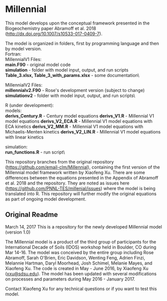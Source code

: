 # Millennial

This model develops upon the conceptual framework presented in the Biogeochemistry paper Abramoff et al. 2018 (http://dx.doi.org/10.1007/s10533-017-0409-7). 

The model is organized in folders, first by programming language and then by model version.\
Fortran:\
MillennialV1 Files:\
<b>main.F90</b> - original model code\
<b>simulation</b> - folder with model input, output, and run scripts\
<b>Table_3.xlsx, Table_3_with_params.xlsx</b> - some documentation\ 

MillennialV2 Files:\
<b>millennialv2.F90</b> - Rose's development version (subject to change)\
<b>simulationv2</b> - folder with model input, output, and run scripts\

R (under development):\
models:\
<b>derivs_Century.R</b> - Century model equations
<b>derivs_V1.R</b> - Millennial V1 model equations
<b>derivs_V2_ECA.R</b> - Millennial V1 model equations with ECA kinetics
<b>derivs_V2_MM.R</b> - Millennial V1 model equations with Michaelis-Menten kinetics
<b>derivs_V2_LIN.R</b> - Millennial V1 model equations with linear kinetics

simulation:\
<b>run_functions.R</b> - run script\

This repository branches from the original repository (https://github.com/email-clm/Millennial), containing the first version of the Millennial model framework written by Xiaofeng Xu. There are some differences between the equations presented in the Appendix of Abramoff et al. 2018 and the repository. They are noted as issues here (https://github.com/PNNL-TES/millenial/issues) where the model is being translated into R. This repository will further modify the original equations as part of ongoing model development.

## Original Readme

March 14, 2017
This is a repository for the newly developed Millennial model (version 1.0)

The Millennial model is a product of the third group of participants for the International Decade of Soils (IDOS) workshop held in Boulder, CO during Mar 14-16. The model was conceived by the entire group including Rose Abramoff, Sarah O'Brien, Eric Davidson, Wenting Feng, Adrien Finzi, Melannie Hartman, Daryl Moorhead, Josh Schimel, Melanie Mayes, and Xiaofeng Xu. The code is created in May - June 2016, by Xiaofeng Xu (xxu@sdsu.edu). The model has been updated with several modifications on processes and parameters during May 2016 - January 2017. 

Contact Xiaofeng Xu for any technical questions or if you want to test this model.

